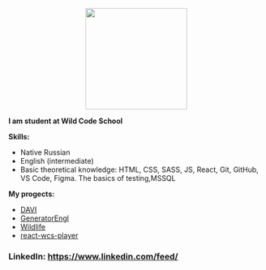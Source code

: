  <p align="center">
   <img src="http://p7cdn4static.sharpschool.com/UserFiles/Servers/Server_499985/Image/hello_main.jpg" width="200" />
</p>

**I am student at Wild Code School**

 **Skills:**
+ Native Russian
+ English (intermediate)
+ Basic theoretical knowledge: HTML, CSS, SASS, JS, React, Git, GitHub, VS Code, Figma. The basics of testing,MSSQL
 
 **My progects:**
- [DAVI](https://dianakove32.github.io/DAVI/) 
- [GeneratorEngl](https://dianakove32.github.io/GeneratorEngl/) 
- [Wildlife](https://dianakove32.github.io/wildlife/index.html) 
- [react-wcs-player](https://dianakove32.github.io/react-wcs-player/)
  
### LinkedIn:  https://www.linkedin.com/feed/
 



<!--
**Dianakove32/Dianakove32** is a ✨ _special_ ✨ repository because its `README.md` (this file) appears on your GitHub profile.

Here are some ideas to get you started:

- 🔭 I’m currently working on ...
- 🌱 I’m currently learning ...
- 👯 I’m looking to collaborate on ...
- 🤔 I’m looking for help with ...
- 💬 Ask me about ...
- 📫 How to reach me: ...
- 😄 Pronouns: ...
- ⚡ Fun fact: ...
-->

